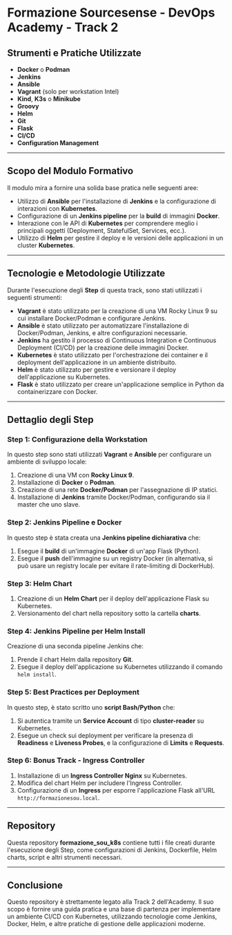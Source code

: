 # Formazione Sourcesense - DevOps Academy - Track 2

## Strumenti e Pratiche Utilizzate

- **Docker** o **Podman**
- **Jenkins**
- **Ansible**
- **Vagrant** (solo per workstation Intel)
- **Kind**, **K3s** o **Minikube**
- **Groovy**
- **Helm**
- **Git**
- **Flask**
- **CI/CD**
- **Configuration Management**

---

## Scopo del Modulo Formativo

Il modulo mira a fornire una solida base pratica nelle seguenti aree:

- Utilizzo di **Ansible** per l'installazione di **Jenkins** e la configurazione di interazioni con **Kubernetes**.
- Configurazione di un **Jenkins pipeline** per la **build** di immagini **Docker**.
- Interazione con le API di **Kubernetes** per comprendere meglio i principali oggetti (Deployment, StatefulSet, Services, ecc.).
- Utilizzo di **Helm** per gestire il deploy e le versioni delle applicazioni in un cluster **Kubernetes**.

---

## Tecnologie e Metodologie Utilizzate

Durante l'esecuzione degli **Step** di questa track, sono stati utilizzati i seguenti strumenti:

- **Vagrant** è stato utilizzato per la creazione di una VM Rocky Linux 9 su cui installare Docker/Podman e configurare Jenkins.
- **Ansible** è stato utilizzato per automatizzare l'installazione di Docker/Podman, Jenkins, e altre configurazioni necessarie.
- **Jenkins** ha gestito il processo di Continuous Integration e Continuous Deployment (CI/CD) per la creazione delle immagini Docker.
- **Kubernetes** è stato utilizzato per l'orchestrazione dei container e il deployment dell'applicazione in un ambiente distribuito.
- **Helm** è stato utilizzato per gestire e versionare il deploy dell'applicazione su Kubernetes.
- **Flask** è stato utilizzato per creare un'applicazione semplice in Python da containerizzare con Docker.

---

## Dettaglio degli Step

### Step 1: Configurazione della Workstation

In questo step sono stati utilizzati **Vagrant** e **Ansible** per configurare un ambiente di sviluppo locale:

1. Creazione di una VM con **Rocky Linux 9**.
2. Installazione di **Docker** o **Podman**.
3. Creazione di una rete **Docker/Podman** per l'assegnazione di IP statici.
4. Installazione di **Jenkins** tramite Docker/Podman, configurando sia il master che uno slave.

### Step 2: Jenkins Pipeline e Docker

In questo step è stata creata una **Jenkins pipeline dichiarativa** che:

1. Esegue il **build** di un'immagine **Docker** di un'app Flask (Python).
2. Esegue il **push** dell'immagine su un registry Docker (in alternativa, si può usare un registry locale per evitare il rate-limiting di DockerHub).

### Step 3: Helm Chart

1. Creazione di un **Helm Chart** per il deploy dell'applicazione Flask su Kubernetes.
2. Versionamento del chart nella repository sotto la cartella **charts**.

### Step 4: Jenkins Pipeline per Helm Install

Creazione di una seconda pipeline Jenkins che:

1. Prende il chart Helm dalla repository **Git**.
2. Esegue il deploy dell'applicazione su Kubernetes utilizzando il comando `helm install`.

### Step 5: Best Practices per Deployment

In questo step, è stato scritto uno **script Bash/Python** che:

1. Si autentica tramite un **Service Account** di tipo **cluster-reader** su Kubernetes.
2. Esegue un check sui deployment per verificare la presenza di **Readiness** e **Liveness Probes**, e la configurazione di **Limits** e **Requests**.

### Step 6: Bonus Track - Ingress Controller

1. Installazione di un **Ingress Controller Nginx** su Kubernetes.
2. Modifica del chart Helm per includere l'Ingress Controller.
3. Configurazione di un **Ingress** per esporre l'applicazione Flask all'URL `http://formazionesou.local`.

---

## Repository

Questa repository **formazione_sou_k8s** contiene tutti i file creati durante l'esecuzione degli Step, come configurazioni di Jenkins, Dockerfile, Helm charts, script e altri strumenti necessari.

---

## Conclusione

Questo repository è strettamente legato alla Track 2 dell'Academy. Il suo scopo è fornire una guida pratica e una base di partenza per implementare un ambiente CI/CD con Kubernetes, utilizzando tecnologie come Jenkins, Docker, Helm, e altre pratiche di gestione delle applicazioni moderne.
